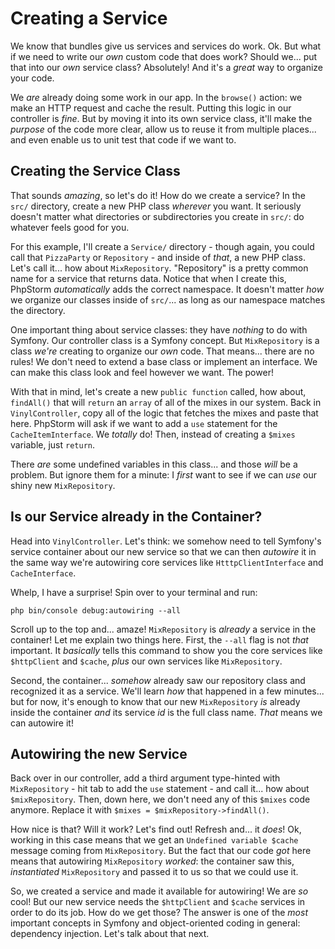 # Creating a Service

We know that bundles give us services and services do work. Ok. But what if we need
to write our *own* custom code that does work? Should we... put that into our *own*
service class? Absolutely! And it's a *great* way to organize your code.

We *are* already doing some work in our app. In the `browse()` action: we make
an HTTP request and cache the result. Putting this logic in our controller is *fine*.
But by moving it into its own service class, it'll make the *purpose* of the code
more clear, allow us to reuse it from multiple places... and even enable us to
unit test that code if we want to.

## Creating the Service Class

That sounds *amazing*, so let's do it! How do we create a service? In the `src/`
directory, create a new PHP class *wherever* you want. It seriously doesn't matter
what directories or subdirectories you create in `src/`: do whatever feels good
for you.

For this example, I'll create a `Service/` directory - though again, you could
call that `PizzaParty` or `Repository` - and inside of *that*, a new
PHP class. Let's call it... how about `MixRepository`. "Repository" is a pretty common
name for a service that returns data. Notice that when I create this, PhpStorm
*automatically* adds the correct namespace. It doesn't matter *how* we organize our
classes inside of `src/`... as long as our namespace matches the directory.

One important thing about service classes: they have *nothing* to do with Symfony.
Our controller class is a Symfony concept. But `MixRepository` is a class *we're*
creating to organize our *own* code. That means... there are no rules! We don't
need to extend a base class or implement an interface. We can make this class look
and feel however we want. The power!

With that in mind, let's create a new `public function` called, how about,
`findAll()` that will `return` an `array` of all of the mixes in our system. Back
in `VinylController`, copy all of the logic that fetches the mixes and paste that
here. PhpStorm will ask if we want to add a `use` statement for the
`CacheItemInterface`. We *totally* do! Then, instead of creating a `$mixes` variable,
just `return`.

There *are* some undefined variables in this class... and those *will* be a problem.
But ignore them for a minute: I *first* want to see if we can *use* our shiny new
`MixRepository`.

## Is our Service already in the Container?

Head into `VinylController`. Let's think: we somehow need to tell Symfony's service
container about our new service so that we can then *autowire* it in the same way
we're autowiring core services like `HtttpClientInterface` and `CacheInterface`.

Whelp, I have a surprise! Spin over to your terminal and run:

```terminal
php bin/console debug:autowiring --all
```

Scroll up to the top and... amaze! `MixRepository` is *already* a service in
the container! Let me explain two things here. First, the `--all` flag is not *that*
important. It *basically* tells this command to show you the core services like
`$httpClient` and `$cache`, *plus* our own services like `MixRepository`.

Second, the container... *somehow* already saw our repository class and recognized it
as a service. We'll learn *how* that happened in a few minutes... but for now, it's
enough to know that our new `MixRepository` *is* already inside the container *and*
its service *id* is the full class name. *That* means we can autowire it!

## Autowiring the new Service

Back over in our controller, add a third argument type-hinted with `MixRepository` -
hit tab to add the `use` statement - and call it... how about `$mixRepository`. Then,
down here, we don't need any of this `$mixes` code anymore. Replace it with
`$mixes = $mixRepository->findAll()`.

How nice is that? Will it work? Let's find out! Refresh and... it *does*! Ok,
working in this case means that we get an `Undefined variable $cache` message
coming from `MixRepository`. But the fact that our code *got* here means
that autowiring `MixRepository` *worked*: the container saw this, *instantiated*
`MixRepository` and passed it to us so that we could use it.

So, we created a service and made it available for autowiring! We are *so* cool!
But our new service needs the `$httpClient` and `$cache` services in order to do
its job. How do we get those? The answer is one of the *most* important concepts
in Symfony and object-oriented coding in general: dependency injection. Let's talk
about that next.
